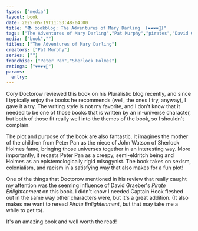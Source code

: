 ```yaml
---
types: ["media"]
layout: book
date: 2025-05-19T11:53:48-04:00
title: "📚 bookblog: The Adventures of Mary Darling  (❤️❤️❤️❤️🖤)"
tags: ["The Adventures of Mary Darling","Pat Murphy","pirates","David Graeber","racism","sexism","colonialism"]
media: ["book",""]
titles: ["The Adventures of Mary Darling"]
creators: ["Pat Murphy"]
series: [""]
franchise: ["Peter Pan","Sherlock Holmes"]
ratings: ["❤️❤️❤️❤️🖤"]
params:
  entry: 
---
```


Cory Doctorow reviewed this book on his Pluralistic blog recently, and since I typically enjoy the books he recommends (well, the ones I try, anyway), I gave it a try. The writing style is not my favorite, and I don't know that it needed to be one of those books that is written by an in-universe character, but both of those fit really well into the themes of the book, so I shouldn't complain.

The plot and purpose of the book are also fantastic. It imagines the mother of the children from Peter Pan as the niece of John Watson of Sherlock Holmes fame, bringing those universes together in an interesting way. More importantly, it recasts Peter Pan as a creepy, semi-eldritch being and Holmes as an epistemologically rigid misogynist. The book takes on sexism, colonialism, and racism in a satisfying way that also makes for a fun plot!

One of the things that Doctorow mentioned in his review that really caught my attention was the seeming influence of David Graeber's *Pirate Enlightenment* on this book. I didn't know I needed Captain Hook fleshed out in the same way other characters were, but it's a great addition. (It also makes me want to reread *Pirate Enlightenment*, but that may take me a while to get to).

It's an amazing book and well worth the read!